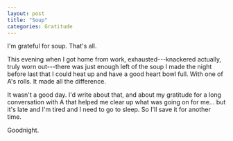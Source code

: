 ```yaml
---
layout: post
title: "Soup"
categories: Gratitude
---
```


I'm grateful for soup. That's all.

This evening when I got home from work, exhausted---knackered actually, truly worn out---there was just enough left of the soup I made the night before last that I could heat up and have a good heart bowl full. With one of A's rolls. It made all the difference.

It wasn't a good day. I'd write about that, and about my gratitude for a long conversation with A that helped me clear up what was going on for me… but it's late and I'm tired and I need to go to sleep. So I'll save it for another time.

Goodnight.
